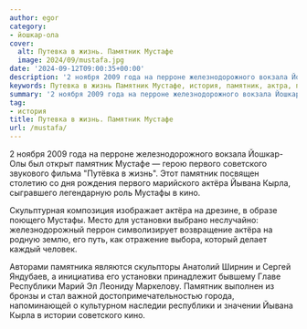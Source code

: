 ```yaml
---
author: egor
category:
- йошкар-ола
cover:
  alt: Путевка в жизнь. Памятник Мустафе
  image: 2024/09/mustafa.jpg
date: '2024-09-12T09:00:35+00:00'
description: '2 ноября 2009 года на перроне железнодорожного вокзала Йошкар-Олы был открыт памятник Мустафе — герою первого советского звукового фильма "Путёвка в...'
keywords: Путевка в жизнь Памятник Мустафе, история, памятник, актра, первого, советского, йывана, кырла, мустафы, кино, установки, республики, ноября, 2009, года, перроне, железнодорожного
summary: '2 ноября 2009 года на перроне железнодорожного вокзала Йошкар-Олы был открыт памятник Мустафе — герою первого советского звукового фильма "Путёвка в...'
tag:
- история
title: Путевка в жизнь. Памятник Мустафе
url: /mustafa/
---
```


2 ноября 2009 года на перроне железнодорожного вокзала Йошкар-Олы был открыт памятник Мустафе — герою первого советского звукового фильма "Путёвка в жизнь". Этот памятник посвящен столетию со дня рождения первого марийского актёра Йывана Кырла, сыгравшего легендарную роль Мустафы в кино.

Скульптурная композиция изображает актёра на дрезине, в образе поющего Мустафы. Место для установки выбрано неслучайно: железнодорожный перрон символизирует возвращение актёра на родную землю, его путь, как отражение выбора, который делает каждый человек.

Авторами памятника являются скульпторы Анатолий Ширнин и Сергей Яндубаев, а инициатива его установки принадлежит бывшему Главе Республики Марий Эл Леониду Маркелову. Памятник выполнен из бронзы и стал важной достопримечательностью города, напоминающей о культурном наследии республики и значении Йывана Кырла в истории советского кино.